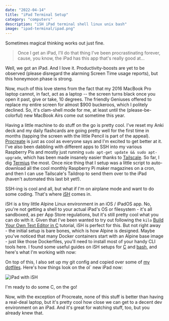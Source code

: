 ```yaml
---
date: "2022-04-14"
title: "iPad Terminal Setup"
category: "computers"
description: "iSH iPad terminal shell linux unix bash"
image: "ipad-terminal/ipad.png"
---
```


Sometimes magical thinking works out just fine.

> Once I get an iPad, I'll do that thing I've been procrastinating forever, cause, you know, the iPad has this app that's really good at...

Well, we got an iPad. And I love it. Productivity-boosts are yet to be observed (please disregard the alarming Screen Time usage reports), but this honeymoon phase is strong.

Now, much of this love stems from the fact that my 2016 MacBook Pro laptop cannot, in fact, act as a laptop -- the screen turns black once you open it past, give or take, 10 degrees. The friendly Geniuses offered to replace my entire screen for almost $900 buckeroos, which I politely declined. So, it's clam-shell mode for me, at least until the (please-be-colorful) new MacBook Airs come out sometime this year.

Having a little machine to do stuff on the go is pretty cool. I've reset my Anki deck and my daily flashcards are going pretty well for the first time in months (tapping the screen with the little Pencil is part of the appeal). [Procreate](https://procreate.art) is just as cool as everyone says and I'm excited to get better at it. I've also been dabbling with different apps to SSH into my various Raspberry Pis and mostly just running `sudo apt-get update && sudo apt-upgrade`, which has been made insanely easier thanks to [Tailscale](https://tailscale.com). So far, I dig [Termius](https://termius.com) the most. Once nice thing that I setup was a little script to auto-download all the cool monthly Raspberry Pi maker magazines on a cron, and then I can use Tailscale's Taildrop to send them over to the iPad (haven't automated this last bit yet!).

SSH-ing is cool and all, but what if I'm on airplane mode and want to do some coding. That's where [iSH](https://ish.app/) comes in.

iSH is a tiny little Alpine Linux environment in an iOS / iPadOS app. No, you're not getting a shell to your actual iPad's OS or filesystem - it's all sandboxed, as per App Store regulations, but it's still pretty cool what you can do with it. Given that I've been wanted to try out following the `kilo` [Build Your Own Text Editor in C](https://viewsourcecode.org/snaptoken/kilo/) tutorial, iSH is perfect for this. But not right away - the initial setup is bare bones, which is how Alpine is designed. Maybe you've noticed that many Docker containers start with an Alpine base image - just like those Dockerfiles, you'll need to install most of your handy CLI tools here. I found some useful guides on iSH setups for [C](https://jsmp.me/2020/05/05/c-development-on-ios) and [bash](https://www.cyberciti.biz/faq/alpine-linux-install-bash-using-apk-command/), and here's what I'm working with now:

<script src="https://gist.github.com/whatrocks/09a0b0008712884f72398fe472de5d91.js"></script>

On top of this, I also set up my git config and copied over some of [my dotfiles](https://github.com/whatrocks/dotfiles). Here's how things look on the ol` new iPad now:

![iPad with iSH](/img/ipad-terminal/ipad.png)

I'm ready to do some C, on the go!

Now, with the exception of Procreate, none of this stuff is better than having a real-deal laptop, but it's pretty cool how close we can get to a decent dev environment on an iPad. And it's great for watching stuff, too, but you already knew that.